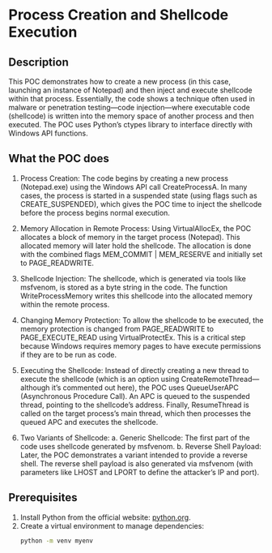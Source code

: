 # Process Creation and Shellcode Execution
## Description

This POC demonstrates how to create a new process (in this case, launching an instance of Notepad) and then inject and execute shellcode within that process. Essentially, the code shows a technique often used in malware or penetration testing—code injection—where executable code (shellcode) is written into the memory space of another process and then executed. The POC uses Python’s ctypes library to interface directly with Windows API functions.

## What the POC does
1. Process Creation:
  The code begins by creating a new process (Notepad.exe) using the Windows API call CreateProcessA. In many cases, the process is started in a suspended state (using flags such as CREATE_SUSPENDED), which gives the POC time to inject the shellcode before the process begins normal execution.

2. Memory Allocation in Remote Process:
  Using VirtualAllocEx, the POC allocates a block of memory in the target process (Notepad). This allocated memory will later hold the shellcode. The allocation is done with the combined flags MEM_COMMIT | MEM_RESERVE and initially set to PAGE_READWRITE.

3. Shellcode Injection:
  The shellcode, which is generated via tools like msfvenom, is stored as a byte string in the code. The function WriteProcessMemory writes this shellcode into the allocated memory within the remote process.

4. Changing Memory Protection:
  To allow the shellcode to be executed, the memory protection is changed from PAGE_READWRITE to PAGE_EXECUTE_READ using VirtualProtectEx. This is a critical step because Windows requires memory pages to have execute permissions if they are to be run as code.

5. Executing the Shellcode:
  Instead of directly creating a new thread to execute the shellcode (which is an option using CreateRemoteThread—although it’s commented out here), the POC uses QueueUserAPC (Asynchronous Procedure Call). An APC is queued to the suspended thread, pointing to the shellcode’s address. Finally, ResumeThread is called on the target process’s main thread, which then processes the queued APC and executes the shellcode.

6. Two Variants of Shellcode:
  a. Generic Shellcode: The first part of the code uses shellcode generated by msfvenom.
  b. Reverse Shell Payload: Later, the POC demonstrates a variant intended to provide a reverse shell. The reverse shell payload is also generated via msfvenom (with parameters like LHOST and LPORT to define the attacker’s IP and port).


## Prerequisites
1. Install Python from the official website: [python.org](https://www.python.org/downloads/).
2. Create a virtual environment to manage dependencies:
   ```bash
   python -m venv myenv
